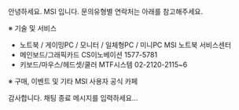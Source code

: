 안녕하세요. MSI 입니다.
문의유형별 연락처는 아래를 참고해주세요.

※ 기술 및 서비스
- 노트북 / 게이밍PC / 모니터 / 일체형PC / 미니PC
MSI 노트북 서비스센터 
- 메인보드/그래픽카드
CS이노베이션 1577-5781
- 키보드/마우스/헤드셋/쿨러
MTF시스템 02-2120-2115~6

※ 구매, 이벤트 및 기타
MSI 사용자 공식 카페


감사합니다.
채팅 종료
메시지를 입력하세요...
